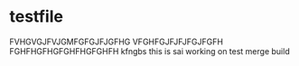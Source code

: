 # testfile
FVHGVGJFVJGMFGFGJFJGFHG
VFGHFGJFJFJFGJFGFH
FGHFHGFHGFGHFHGFGHFH
kfngbs this is sai working on test merge build
